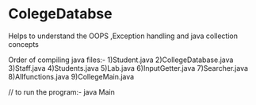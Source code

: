 # ColegeDatabse
Helps to understand the OOPS ,Exception handling and java collection concepts

Order of compiling java files:-
1)Student.java
2)CollegeDatabase.java
3)Staff.java
4)Students.java
5)Lab.java
6)InputGetter.java
7)Searcher.java
8)Allfunctions.java
9)CollegeMain.java

// to run the program:- java Main
